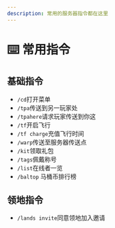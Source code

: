 ```yaml
---
description: 常用的服务器指令都在这里
---
```


# ⌨️ 常用指令

## 基础指令

* `/cd`打开菜单
* `/tpa`传送到另一玩家处
* `/tpahere`请求玩家传送到你这
* `/tf`开启飞行
* `/tf charge`充值飞行时间
* `/warp`传送至服务器传送点
* `/kit`领取礼包
* `/tags`佩戴称号
* `/list`在线者一览
* `/baltop` 马桶币排行榜

## 领地指令

* `/lands invite`同意领地加入邀请

